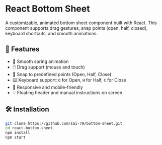 # React Bottom Sheet

A customizable, animated bottom sheet component built with React. This component supports drag gestures, snap points (open, half, closed), keyboard shortcuts, and smooth animations.

## 🚀 Features

- 🧲 Smooth spring animation
- 🖱️ Drag support (mouse and touch)
- 🔐 Snap to predefined points (Open, Half, Close)
- ⌨️ Keyboard support: `O` for Open, `H` for Half, `C` for Close
- 📱 Responsive and mobile-friendly
- 💡 Floating header and manual instructions on screen

## 🛠️ Installation

```bash
git clone https://github.com/sai-79/bottom-sheet.git
cd react-bottom-sheet
npm install
npm start

```
